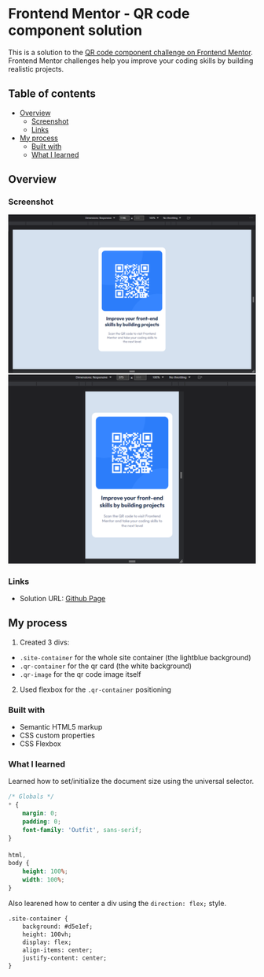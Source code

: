 # Frontend Mentor - QR code component solution

This is a solution to the [QR code component challenge on Frontend Mentor](https://www.frontendmentor.io/challenges/qr-code-component-iux_sIO_H). Frontend Mentor challenges help you improve your coding skills by building realistic projects. 

## Table of contents

- [Overview](#overview)
  - [Screenshot](#screenshot)
  - [Links](#links)
- [My process](#my-process)
  - [Built with](#built-with)
  - [What I learned](#what-i-learned)


## Overview

### Screenshot

![Full](https://github.com/parkrain21/frontend-mentor-solutions/blob/main/1.%20QR%20Component/screenshots/screenshot1.PNG)
![Narrow](https://github.com/parkrain21/frontend-mentor-solutions/blob/main/1.%20QR%20Component/screenshots/screenshot2.PNG)


### Links

- Solution URL: [Github Page](https://github.com/parkrain21/frontend-mentor-solutions/tree/main/1.%20QR%20Component)

## My process
1. Created 3 divs:
  - `.site-container` for the whole site container (the lightblue background)
  - `.qr-container` for the qr card (the white background)
  - `.qr-image` for the qr code image itself
2. Used flexbox for the `.qr-container` positioning

### Built with

- Semantic HTML5 markup
- CSS custom properties
- CSS Flexbox

### What I learned

Learned how to set/initialize the document size using the universal selector.
```css
/* Globals */
* {
    margin: 0;
    padding: 0;
    font-family: 'Outfit', sans-serif;
}

html,
body {
    height: 100%;
    width: 100%;
}
```

Also learened how to center a div using the `direction: flex;` style.
```
.site-container {
    background: #d5e1ef;
    height: 100vh;
    display: flex;
    align-items: center;
    justify-content: center;
}
```